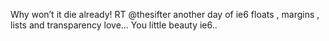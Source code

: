 <!--
id: 1155803920
link: http://kevinisom.info/post/1155803920/why-wont-it-die-already-rt-thesifter-another
slug: why-wont-it-die-already-rt-thesifter-another
date: Tue Sep 21 2010 01:14:52 GMT+1200 (NZST)
raw: {"blog_name":"kevinisom","id":1155803920,"post_url":"http://kevinisom.info/post/1155803920/why-wont-it-die-already-rt-thesifter-another","slug":"why-wont-it-die-already-rt-thesifter-another","type":"text","date":"2010-09-20 13:14:52 GMT","timestamp":1284988492,"state":"published","format":"html","reblog_key":"K6Y6PxLf","tags":[],"short_url":"http://tmblr.co/Zw68Yy14v2iG","highlighted":[],"feed_item":"http://twitter.com/kev_nz/statuses/24993735296","from_feed_id":"650289","note_count":0,"title":null,"body":"<p>Why won&#8217;t it die already! RT @thesifter another day of ie6 floats , margins , lists and transparency love&#8230; You little beauty ie6..</p>"}
publish: 2010-09-021
tags: 
title: null
-->


Why won’t it die already! RT @thesifter another day of ie6 floats ,
margins , lists and transparency love… You little beauty ie6..


